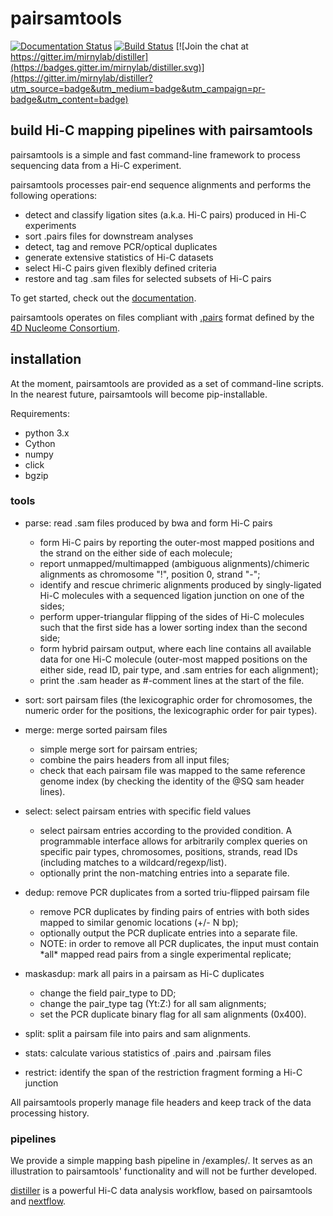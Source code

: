 # pairsamtools

[![Documentation Status](https://readthedocs.org/projects/pairsamtools/badge/?version=latest)](http://pairsamtools.readthedocs.org/en/latest/)
[![Build Status](https://travis-ci.org/mirnylab/pairsamtools.svg?branch=master)](https://travis-ci.org/mirnylab/pairsamtools)
[![Join the chat at https://gitter.im/mirnylab/distiller](https://badges.gitter.im/mirnylab/distiller.svg)](https://gitter.im/mirnylab/distiller?utm_source=badge&utm_medium=badge&utm_campaign=pr-badge&utm_content=badge)

## build Hi-C mapping pipelines with pairsamtools

pairsamtools is a simple and fast command-line framework to process sequencing
data from a Hi-C experiment.

pairsamtools processes pair-end sequence alignments and performs the following
operations:
- detect and classify ligation sites (a.k.a. Hi-C pairs) produced in Hi-C experiments
- sort .pairs files for downstream analyses
- detect, tag and remove PCR/optical duplicates 
- generate extensive statistics of Hi-C datasets
- select Hi-C pairs given flexibly defined criteria
- restore and tag .sam files for selected subsets of Hi-C pairs

To get started, check out the [documentation](http://pairsamtools.readthedocs.io).

pairsamtools operates on files compliant with 
[.pairs](https://github.com/4dn-dcic/pairix/blob/master/pairs_format_specification.md) 
format defined by the [4D Nucleome Consortium](https://www.4dnucleome.org/).

## installation

At the moment, pairsamtools are provided as a set of command-line scripts.
In the nearest future, pairsamtools will become pip-installable.

Requirements:
- python 3.x
- Cython
- numpy
- click
- bgzip

### tools

- parse: read .sam files produced by bwa and form Hi-C pairs
    - form Hi-C pairs by reporting the outer-most mapped positions and the strand
    on the either side of each molecule;
    - report unmapped/multimapped (ambiguous alignments)/chimeric alignments as
    chromosome "!", position 0, strand "-";
    - identify and rescue chrimeric alignments produced by singly-ligated Hi-C 
    molecules with a sequenced ligation junction on one of the sides;
    - perform upper-triangular flipping of the sides of Hi-C molecules 
    such that the first side has a lower sorting index than the second side;
    - form hybrid pairsam output, where each line contains all available data 
    for one Hi-C molecule (outer-most mapped positions on the either side, 
    read ID, pair type, and .sam entries for each alignment);
    - print the .sam header as #-comment lines at the start of the file.

- sort: sort pairsam files (the lexicographic order for chromosomes, 
    the numeric order for the positions, the lexicographic order for pair types).

- merge: merge sorted pairsam files
    - simple merge sort for pairsam entries;
    - combine the pairs headers from all input files;
    - check that each pairsam file was mapped to the same reference genome index 
    (by checking the identity of the @SQ sam header lines).

- select: select pairsam entries with specific field values
    - select pairsam entries according to the provided condition. A programmable
    interface allows for arbitrarily complex queries on specific pair types, 
    chromosomes, positions, strands, read IDs (including matches to a
    wildcard/regexp/list).
    - optionally print the non-matching entries into a separate file.

- dedup: remove PCR duplicates from a sorted triu-flipped pairsam file
    - remove PCR duplicates by finding pairs of entries with both sides mapped
    to similar genomic locations (+/- N bp);
    - optionally output the PCR duplicate entries into a separate file.
    - NOTE: in order to remove all PCR duplicates, the input must contain \*all\* 
      mapped read pairs from a single experimental replicate;

- maskasdup: mark all pairs in a pairsam as Hi-C duplicates
    - change the field pair_type to DD;
    - change the pair_type tag (Yt:Z:) for all sam alignments;
    - set the PCR duplicate binary flag for all sam alignments (0x400).

- split: split a pairsam file into pairs and sam alignments.

- stats: calculate various statistics of .pairs and .pairsam files

- restrict: identify the span of the restriction fragment forming a Hi-C junction

All pairsamtools properly manage file headers and keep track of the data
processing history.

### pipelines

We provide a simple mapping bash pipeline in /examples/.
It serves as an illustration to pairsamtools' functionality and
will not be further developed.

[distiller](https://github.com/mirnylab/distiller-nf) is a powerful
Hi-C data analysis workflow, based on pairsamtools and 
[nextflow](https://www.nextflow.io/).


